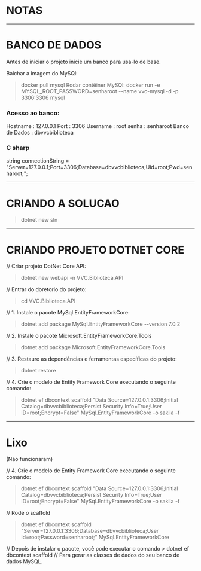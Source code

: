 
# NOTAS

___________________________________________________________
# BANCO DE DADOS
Antes de iniciar o projeto inicie um banco para usa-lo de base.

Baichar a imagem do MySQl:
> docker pull mysql
Rodar contêiner MySQl:
> docker run -e MYSQL_ROOT_PASSWORD=senharoot --name vvc-mysql -d -p 3306:3306 mysql


### Acesso ao banco:
Hostname : 127.0.0.1
Port : 3306
Username : root
senha : senharoot
Banco de Dados : dbvvcbiblioteca

### C sharp
string connectionString = "Server=127.0.0.1;Port=3306;Database=dbvvcbiblioteca;Uid=root;Pwd=senharoot;";


___________________________________________________________
# CRIANDO A SOLUCAO
> dotnet new sln

___________________________________________________________
# CRIANDO PROJETO DOTNET CORE

// Criar projeto DotNet Core API:
> dotnet new webapi -n VVC.Biblioteca.API

// Entrar do doretorio do projeto:
> cd VVC.Biblioteca.API

// 1. Instale o pacote MySql.EntityFrameworkCore:
> dotnet add package MySql.EntityFrameworkCore --version 7.0.2

// 2. Instale o pacote Microsoft.EntityFrameworkCore.Tools
> dotnet add package Microsoft.EntityFrameworkCore.Tools

// 3. Restaure as dependências e ferramentas específicas do projeto:
> dotnet restore

// 4. Crie o modelo de Entity Framework Core executando o seguinte comando:
> dotnet ef dbcontext scaffold "Data Source=127.0.0.1:3306;Initial Catalog=dbvvcbiblioteca;Persist Security Info=True;User ID=root;Encrypt=False" MySql.EntityFrameworkCore -o sakila -f

___________________________________________________________

# Lixo

(Não funcionaram)

// 4. Crie o modelo de Entity Framework Core executando o seguinte comando:
> dotnet ef dbcontext scaffold "Data Source=127.0.0.1:3306;Initial Catalog=dbvvcbiblioteca;Persist Security Info=True;User ID=root;Encrypt=False" MySql.EntityFrameworkCore -o sakila -f

// Rode o scaffold
> dotnet ef dbcontext scaffold "Server=127.0.0.1:3306;Database=dbvvcbiblioteca;User Id=root;Password=senharoot;" MySql.EntityFrameworkCore

// Depois de instalar o pacote, você pode executar o comando > dotnet ef dbcontext scaffold 
// Para gerar as classes de dados do seu banco de dados MySQL.
